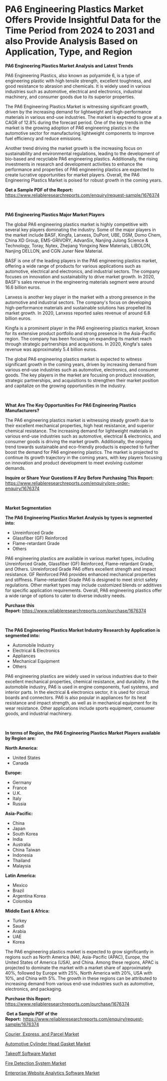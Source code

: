 <p><h1>PA6 Engineering Plastics Market Offers Provide Insightful Data for the Time Period from 2024 to 2031 and also Provide Analysis Based on Application, Type, and Region</h1></p><p><strong>PA6 Engineering Plastics Market Analysis and Latest Trends</strong></p>
<p><p>PA6 Engineering Plastics, also known as polyamide 6, is a type of engineering plastic with high tensile strength, excellent toughness, and good resistance to abrasion and chemicals. It is widely used in various industries such as automotive, electrical and electronics, industrial machinery, and consumer goods due to its superior properties.</p><p>The PA6 Engineering Plastics Market is witnessing significant growth, driven by the increasing demand for lightweight and high-performance materials in various end-use industries. The market is expected to grow at a CAGR of 12.8% during the forecast period. One of the key trends in the market is the growing adoption of PA6 engineering plastics in the automotive sector for manufacturing lightweight components to improve fuel efficiency and reduce emissions.</p><p>Another trend driving the market growth is the increasing focus on sustainability and environmental regulations, leading to the development of bio-based and recyclable PA6 engineering plastics. Additionally, the rising investments in research and development activities to enhance the performance and properties of PA6 engineering plastics are expected to create lucrative opportunities for market players. Overall, the PA6 Engineering Plastics Market is poised for robust growth in the coming years.</p></p>
<p><strong>Get a Sample PDF of the Report:&nbsp;</strong> <a href="https://www.reliableresearchreports.com/enquiry/request-sample/1676374">https://www.reliableresearchreports.com/enquiry/request-sample/1676374</a></p>
<p>&nbsp;</p>
<p><strong>PA6 Engineering Plastics Major Market Players</strong></p>
<p><p>The global PA6 engineering plastics market is highly competitive with several key players dominating the industry. Some of the major players in the market include BASF, Kingfa, Lanxess, DuPont, UBE, DSM, Domo Chem, China XD Group, EMS-GRIVORY, AdvanSix, Nanjing Julong Science & Technology, Toray, Nytex, Zhejiang Yongxing New Materials, LIBOLON, Nanjing DELLON, and CGN Juner New Material.</p><p>BASF is one of the leading players in the PA6 engineering plastics market, offering a wide range of products for various applications such as automotive, electrical and electronics, and industrial sectors. The company focuses on innovation and sustainability to drive market growth. In 2020, BASF's sales revenue in the engineering materials segment were around 16.6 billion euros.</p><p>Lanxess is another key player in the market with a strong presence in the automotive and industrial sectors. The company's focus on developing high-performance materials and sustainable solutions has propelled its market growth. In 2020, Lanxess reported sales revenue of around 6.8 billion euros.</p><p>Kingfa is a prominent player in the PA6 engineering plastics market, known for its extensive product portfolio and strong presence in the Asia-Pacific region. The company has been focusing on expanding its market reach through strategic partnerships and acquisitions. In 2020, Kingfa's sales revenue was approximately 5.4 billion euros.</p><p>The global PA6 engineering plastics market is expected to witness significant growth in the coming years, driven by increasing demand from various end-use industries such as automotive, electronics, and consumer goods. The key players in the market are focusing on product innovation, strategic partnerships, and acquisitions to strengthen their market position and capitalize on the growing opportunities in the industry.</p></p>
<p>&nbsp;</p>
<p><strong>What Are The Key Opportunities For PA6 Engineering Plastics Manufacturers?</strong></p>
<p><p>The PA6 engineering plastics market is witnessing steady growth due to their excellent mechanical properties, high heat resistance, and superior chemical resistance. The increasing demand for lightweight materials in various end-use industries such as automotive, electrical & electronics, and consumer goods is driving the market growth. Additionally, the ongoing trend towards sustainable and eco-friendly products is expected to further boost the demand for PA6 engineering plastics. The market is projected to continue its growth trajectory in the coming years, with key players focusing on innovation and product development to meet evolving customer demands.</p></p>
<p><strong>Inquire or Share Your Questions If Any Before Purchasing This Report:</strong> <a href="https://www.reliableresearchreports.com/enquiry/pre-order-enquiry/1676374">https://www.reliableresearchreports.com/enquiry/pre-order-enquiry/1676374</a></p>
<p>&nbsp;</p>
<p><strong>Market Segmentation</strong></p>
<p><strong>The PA6 Engineering Plastics Market Analysis by types is segmented into:</strong></p>
<p><ul><li>Unreinforced Grade</li><li>Glassfiber (GF) Reinforced</li><li>Flame-retardant Grade</li><li>Others</li></ul></p>
<p><p>PA6 engineering plastics are available in various market types, including Unreinforced Grade, Glassfiber (GF) Reinforced, Flame-retardant Grade, and Others. Unreinforced Grade PA6 offers excellent strength and impact resistance. GF Reinforced PA6 provides enhanced mechanical properties and stiffness. Flame-retardant Grade PA6 is designed to meet strict safety regulations. Other market types may include customized blends or additives for specific application requirements. Overall, PA6 engineering plastics offer a wide range of options to cater to diverse industry needs.</p></p>
<p><strong>Purchase this Report:&nbsp;</strong><a href="https://www.reliableresearchreports.com/purchase/1676374">https://www.reliableresearchreports.com/purchase/1676374</a></p>
<p>&nbsp;</p>
<p><strong>The PA6 Engineering Plastics Market Industry Research by Application is segmented into:</strong></p>
<p><ul><li>Automobile Industry</li><li>Electrical & Electronics</li><li>Appliances</li><li>Mechanical Equipment</li><li>Others</li></ul></p>
<p><p>PA6 engineering plastics are widely used in various industries due to their excellent mechanical properties, chemical resistance, and durability. In the automobile industry, PA6 is used in engine components, fuel systems, and interior parts. In the electrical & electronics sector, it is used for circuit boards and connectors. PA6 is also popular in appliances for its heat resistance and impact strength, as well as in mechanical equipment for its wear resistance. Other applications include sports equipment, consumer goods, and industrial machinery.</p></p>
<p>&nbsp;</p>
<p><strong>In terms of Region, the PA6 Engineering Plastics Market Players available by Region are:</strong></p>
<p>
    <p> <strong> North America: </strong>
        <ul>
            <li>United States</li>
            <li>Canada</li>
        </ul>
        </p> 
    <p> <strong> Europe: </strong>
        <ul>
            <li>Germany</li>
            <li>France</li>
            <li>U.K.</li>
            <li>Italy</li>
            <li>Russia</li>
        </ul>
        </p> 
    <p> <strong> Asia-Pacific: </strong>
        <ul>
            <li>China</li>
            <li>Japan</li>
            <li>South Korea</li>
            <li>India</li>
            <li>Australia</li>
            <li>China Taiwan</li>
            <li>Indonesia</li>
            <li>Thailand</li>
            <li>Malaysia</li>
        </ul>
        </p> 
    <p> <strong> Latin America: </strong>
        <ul>
            <li>Mexico</li>
            <li>Brazil</li>
            <li>Argentina Korea</li>
            <li>Colombia</li>
        </ul>
        </p> 
    <p> <strong> Middle East & Africa: </strong>
        <ul>
            <li>Turkey</li>
            <li>Saudi</li>
            <li>Arabia</li>
            <li>UAE</li>
            <li>Korea</li>
        </ul>
    </p>
    </p>
<p><p>The PA6 engineering plastics market is expected to grow significantly in regions such as North America (NA), Asia-Pacific (APAC), Europe, the United States of America (USA), and China. Among these regions, APAC is projected to dominate the market with a market share of approximately 40%, followed by Europe with 25%, North America with 20%, USA with 10%, and China with 5%. The growth in these regions can be attributed to increasing demand from various end-use industries such as automotive, electronics, and packaging.</p></p>
<p><strong>Purchase this Report: </strong><a href="https://www.reliableresearchreports.com/purchase/1676374">https://www.reliableresearchreports.com/purchase/1676374</a></p>
<p>&nbsp;<strong>Get a Sample PDF of the Report:&nbsp;&nbsp;</strong><a href="https://www.reliableresearchreports.com/enquiry/request-sample/1676374">https://www.reliableresearchreports.com/enquiry/request-sample/1676374</a></p>
<p><strong></strong></p>
<p><p><a href="https://issuu.com/reportprime-2/docs/courier-express-and-parcel-market-size-2030.pptx">Courier, Express, and Parcel Market</a></p><p><a href="https://issuu.com/reportprime-2/docs/automotive-cylinder-head-gasket-market-size-2030.p">Automotive Cylinder Head Gasket Market</a></p><p><a href="https://github.com/joannesouthgate/Market-Research-Report-List-2/blob/main/takeoff-software-market.md">Takeoff Software Market</a></p><p><a href="https://medium.com/@judyhunter52/fire-detection-system-market-analysis-and-sze-forecasted-for-period-from-2024-to-2031-7d3116de5974">Fire Detection System Market</a></p><p><a href="https://github.com/sofayahoo2023/Market-Research-Report-List-3/blob/main/enterprise-website-analytics-software-market.md">Enterprise Website Analytics Software Market</a></p></p>